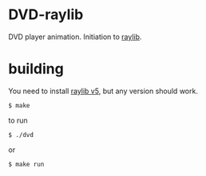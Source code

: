 # DVD-raylib

DVD player animation.
Initiation to [raylib](https://github.com/raysan5/raylib).

# building

You need to install [raylib v5](https://github.com/raysan5/raylib/releases/tag/5.0), but any version should work.

```console
$ make
```

to run

```console
$ ./dvd
```

or

```console
$ make run
```
